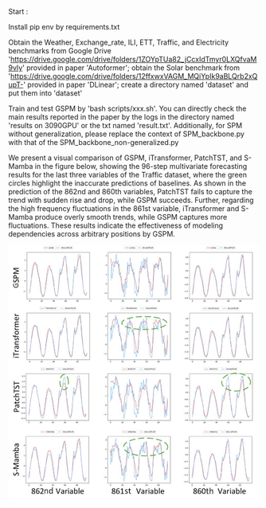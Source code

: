Start :

Install pip env by requirements.txt

Obtain the Weather, Exchange_rate, ILI, ETT, Traffic, and Electricity benchmarks from Google Drive 'https://drive.google.com/drive/folders/1ZOYpTUa82_jCcxIdTmyr0LXQfvaM9vIy' provided in paper 'Autoformer'; obtain the Solar benchmark from 'https://drive.google.com/drive/folders/12ffxwxVAGM_MQiYpIk9aBLQrb2xQupT-' provided in paper 'DLinear'; create a directory named 'dataset' and put them into 'dataset'

Train and test GSPM by 'bash scripts/xxx.sh'. You can directly check the main results reported in the paper by the logs in the directory named 'results on 3090GPU' or the txt named 'result.txt'. Additionally, for SPM without generalization, please replace the context of SPM_backbone.py with that of the SPM_backbone_non-generalized.py

We present a visual comparison of GSPM, iTransformer, PatchTST, and S-Mamba in the figure below, showing the 96-step multivariate forecasting results for the last three variables of the Traffic dataset, where the green circles highlight the inaccurate predictions of baselines. As shown in the prediction of the 862nd and 860th variables, PatchTST fails to capture the trend with sudden rise and drop, while GSPM succeeds. Further, regarding the high frequency fluctuations in the 861st variable, iTransformer and S-Mamba produce overly smooth trends, while GSPM captures more fluctuations. These results indicate the effectiveness of modeling dependencies across arbitrary positions by GSPM.

![show case](show-case.jpg)
